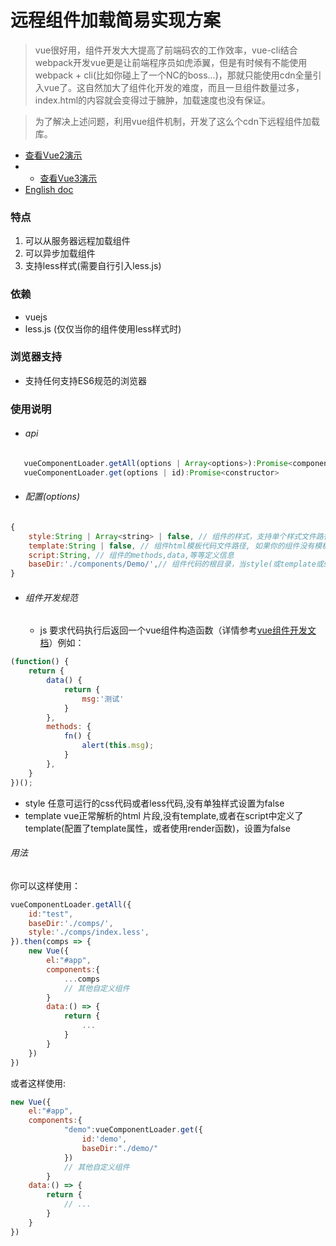 # 远程组件加载简易实现方案
> vue很好用，组件开发大大提高了前端码农的工作效率，vue-cli结合webpack开发vue更是让前端程序员如虎添翼，但是有时候有不能使用webpack + cli(比如你碰上了一个NC的boss...)，那就只能使用cdn全量引入vue了。这自然加大了组件化开发的难度，而且一旦组件数量过多，index.html的内容就会变得过于臃肿，加载速度也没有保证。

> 为了解决上述问题，利用vue组件机制，开发了这么个cdn下远程组件加载库。
- [查看Vue2演示](https://bug4j.github.io/vue-cdn-component-loader/demo/index.html)
- - [查看Vue3演示](https://bug4j.github.io/vue-cdn-component-loader/demo/index-v3.html)
- [English doc](README-EN.md)

### 特点

 1. 可以从服务器远程加载组件
 2. 可以异步加载组件
 3. 支持less样式(需要自行引入less.js)

### 依赖
 - vuejs
 - less.js (仅仅当你的组件使用less样式时)

### 浏览器支持

 - 支持任何支持ES6规范的浏览器

### 使用说明
 - ###### api
 ```javascript
	vueComponentLoader.getAll(options | Array<options>):Promise<components:{id:constructor}>
	vueComponentLoader.get(options | id):Promise<constructor>
 ```
 - ###### 配置(options)
```javascript
{
	style:String | Array<string> | false, // 组件的样式，支持单个样式文件路径，或者多个样式文件路径数据,如果组件没有单独的样式，设置为 false
	template:String | false, // 组件html模板代码文件路径, 如果你的组件没有模板，或着 模板在 script 里面 或者使用函数式组件，设置为false
	script:String, // 组件的methods,data,等等定义信息
	baseDir:'./components/Demo/',// 组件代码的根目录，当style(或template或script) 没有配置时，默认会读取baseDir 下的 index.css(或 index.html 或 index.js)。
}
```
- ###### 组件开发规范
	- js 要求代码执行后返回一个vue组件构造函数（详情参考[vue组件开发文档](https://cn.vuejs.org/v2/guide/components-registration.html)）例如：
```javascript
(function() {
    return {
        data() {
            return {
                msg:'测试'
            }
        },
        methods: {
            fn() {
                alert(this.msg);
            }
        },
    }
})();
```
- style 任意可运行的css代码或者less代码,没有单独样式设置为false
- template vue正常解析的html 片段,没有template,或者在script中定义了template(配置了template属性，或者使用render函数)，设置为false

###### 用法
 你可以这样使用：
```javascript
vueComponentLoader.getAll({
    id:"test",
    baseDir:'./comps/',
    style:'./comps/index.less',
}).then(comps => {
	new Vue({
		el:"#app",
		components:{
			...comps
			// 其他自定义组件
		}
		data:() => {
			return {
				...
			}
		}
	})
})
```
或者这样使用:
```javascript
new Vue({
	el:"#app",
	components:{
			"demo":vueComponentLoader.get({
				id:'demo',
				baseDir:"./demo/"
			})
			// 其他自定义组件
		}
	data:() => {
		return {
			// ...
		}
	}
})
```